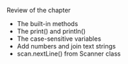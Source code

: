 Review of the chapter

- The built-in methods
- The print() and println()
- The case-sensitive variables
- Add numbers and join text strings
- scan.nextLine() from Scanner class
